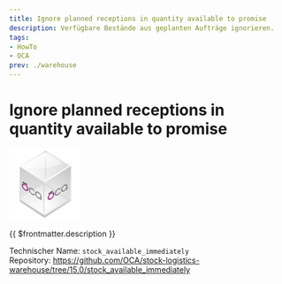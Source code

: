 ```yaml
---
title: Ignore planned receptions in quantity available to promise
description: Verfügbare Bestände aus geplanten Aufträge ignorieren.
tags:
- HowTo
- OCA
prev: ./warehouse
---
```

# Ignore planned receptions in quantity available to promise
![icon_oca_app](attachments/icon_oca_app.png)

{{ $frontmatter.description }}

Technischer Name: `stock_available_immediately`\
Repository: <https://github.com/OCA/stock-logistics-warehouse/tree/15.0/stock_available_immediately>
